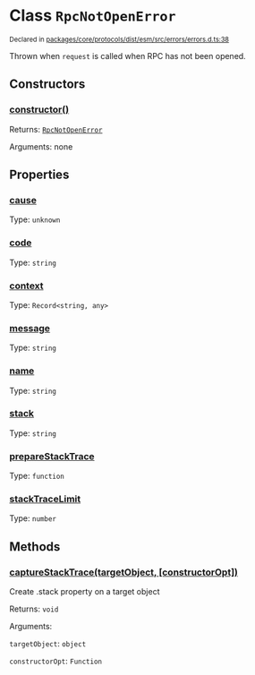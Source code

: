 # Class `RpcNotOpenError`
<sub>Declared in [packages/core/protocols/dist/esm/src/errors/errors.d.ts:38]()</sub>


Thrown when  `request`  is called when RPC has not been opened.

## Constructors
### [constructor()]()




Returns: <code>[RpcNotOpenError](/api/@dxos/react-client/classes/RpcNotOpenError)</code>

Arguments: none





## Properties
### [cause]()
Type: <code>unknown</code>



### [code]()
Type: <code>string</code>



### [context]()
Type: <code>Record&lt;string, any&gt;</code>



### [message]()
Type: <code>string</code>



### [name]()
Type: <code>string</code>



### [stack]()
Type: <code>string</code>



### [prepareStackTrace]()
Type: <code>function</code>



### [stackTraceLimit]()
Type: <code>number</code>




## Methods
### [captureStackTrace(targetObject, \[constructorOpt\])]()


Create .stack property on a target object

Returns: <code>void</code>

Arguments: 

`targetObject`: <code>object</code>

`constructorOpt`: <code>Function</code>


